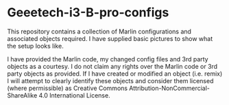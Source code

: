 # Geeetech-i3-B-pro-configs

This repository contains a collection of Marlin configurations and associated objects required. I have supplied basic pictures to show what the setup looks like.

I have provided the Marlin code, my changed config files and 3rd party objects as a courtesy. I do not claim any rights over the Marlin code or 3rd party objects as provided. If I have created or modified an object (i.e. remix) I will attempt to clearly identify these objects and consider them licensed (where permissible) as Creative Commons Attribution-NonCommercial-ShareAlike 4.0 International License.
